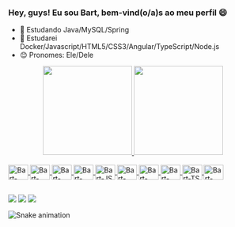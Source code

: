 ### Hey, guys! Eu sou Bart, bem-vind(o/a)s ao meu perfil 😄 

- 🌴 Estudando Java/MySQL/Spring
- 🌱 Estudarei Docker/Javascript/HTML5/CSS3/Angular/TypeScript/Node.js
- 😊 Pronomes: Ele/Dele

<div align="center">
  <a href="https://github.com/BartRamandu">
  <img height="180em" src="https://github-readme-stats.vercel.app/api?username=BartRamandu&show_icons=true&theme=radical&include_all_commits=true&count_private=true"/>
  <img height="180em" src="https://github-readme-stats.vercel.app/api/top-langs/?username=BartRamandu&layout=compact&langs_count=7&theme=radical"/>
</div>
  
<div style="display: inline_block"><br>
  <img align="center" alt="Bart-Java" height="30" width="40" src="https://cdn.jsdelivr.net/gh/devicons/devicon/icons/java/java-original.svg">
  <img align="center" alt="Bart-MySQL" height="30" width="40" src="https://cdn.jsdelivr.net/gh/devicons/devicon/icons/mysql/mysql-original.svg">
  <img align="center" alt="Bart-Spring" height="30" width="40" src="https://cdn.jsdelivr.net/gh/devicons/devicon/icons/spring/spring-original.svg">
  <img align="center" alt="Bart-Docker" height="30" width="40" src="https://cdn.jsdelivr.net/gh/devicons/devicon/icons/docker/docker-original.svg">
  <img align="center" alt="Bart-JS" height="30" width="40" src="https://cdn.jsdelivr.net/gh/devicons/devicon/icons/javascript/javascript-original.svg">
  <img align="center" alt="Bart-HTML" height="30" width="40" src="https://cdn.jsdelivr.net/gh/devicons/devicon/icons/html5/html5-original.svg">
  <img align="center" alt="Bart-CSS" height="30" width="40" src="https://cdn.jsdelivr.net/gh/devicons/devicon/icons/css3/css3-original.svg">
  <img align="center" alt="Bart-Angular" height="30" width="40" src="https://cdn.jsdelivr.net/gh/devicons/devicon/icons/angularjs/angularjs-original.svg">
  <img align="center" alt="Bart-TS" height="30" width="40" src="https://cdn.jsdelivr.net/gh/devicons/devicon/icons/typescript/typescript-original.svg">
  <img align="center" alt="Bart-Node" height="30" width="40" src="https://cdn.jsdelivr.net/gh/devicons/devicon/icons/nodejs/nodejs-original.svg">
</div>

##

<div>
  <a href="https://www.linkedin.com/in/bartolomeu-neto-84603738/" target="_blank"><img src="https://img.shields.io/badge/LinkedIn-0077B5?style=for-the-badge&logo=linkedin&logoColor=white" target="_blank"></a>
  <a href = "mailto:bartmelo_93@hotmail.com"><img src="https://img.shields.io/badge/Microsoft_Outlook-0078D4?style=for-the-badge&logo=microsoft-outlook&logoColor=white" target="_blank"></a>
  <a href="https://www.instagram.com/im.b.art/" target="_blank"><img src="https://img.shields.io/badge/Instagram-E4405F?style=for-the-badge&logo=instagram&logoColor=white" target="_blank"></a>
 
  ![Snake animation](https://github.com/BartRamandu/BartRamandu/blob/output/github-contribution-grid-snake.svg)
</div>
